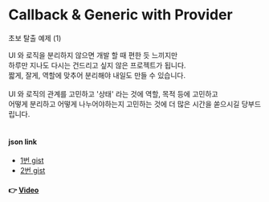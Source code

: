 # Callback & Generic with Provider

초보 탈출 예제 (1)

UI 와 로직을 분리하지 않으면 개발 할 때 편한 듯 느끼지만<br/>
하루만 지나도 다시는 건드리고 싶지 않은 프로젝트가 됩니다.<br/>
짧게, 잘게, 역할에 맞추어 분리해야 내일도 만들 수 있습니다.<br/>
<br/>
UI 와 로직의 관계를 고민하고 '상태' 라는 것에 역할, 목적 등에 고민하고<br/>
어떻게 분리하고 어떻게 나누어야하는지 고민하는 것에 더 많은 시간을 쏟으시길 당부드립니다.<br/>
<br/>

#### json link
- [ 1번 gist ](https://gist.github.com/doyle-flutter/1ebf7595244d0ea988091f48b98bd041)
- [ 2번 gist ](https://gist.github.com/doyle-flutter/8732a00538430e2a4bb6ed104a8284c5)

#### 👉 [Video](https://youtu.be/dcPWBw6skso)
